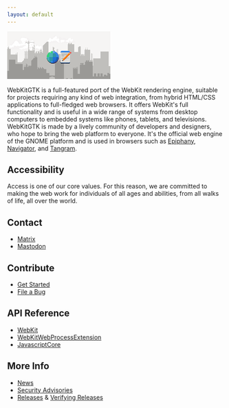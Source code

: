 ```yaml
---
layout: default
---
```


<picture class="full pixels">
    <source srcset="assets/splash-dark.png" media="(prefers-color-scheme: dark)">
    <img src="assets/splash.png">
</picture>

WebKitGTK is a full-featured port of the WebKit rendering engine,
suitable for projects requiring any kind of web integration, from hybrid
HTML/CSS applications to full-fledged web browsers. It offers WebKit's
full functionality and is useful in a wide range of systems from desktop
computers to embedded systems like phones, tablets, and televisions.
WebKitGTK is made by a lively community of developers and designers,
who hope to bring the web platform to everyone.
It's the official web engine of the GNOME platform and is used in
browsers such as [Epiphany](https://apps.gnome.org/Epiphany),
[Navigator](https://gitlab.gnome.org/World/navigator), and
[Tangram](https://apps.gnome.org/Tangram).

## Accessibility

Access is one of our core values. For this reason, we are committed to making
the web work for individuals of all ages and abilities, from all walks of life,
all over the world.

## Contact

- [Matrix](https://matrix.to/#/%23webkitgtk:matrix.org)
- [Mastodon](https://floss.social/@WebKitGTK)

## Contribute

- [Get Started](https://www.webkit.org/getting-started)
- [File a Bug](https://bugs.webkit.org/enter_bug.cgi?assigned_to=webkit-unassigned%40lists.webkit.org&attachurl=&blocked=&bug_file_loc=http://&bug_severity=Normal&bug_status=NEW&comment=&component=WebKit%20Gtk&contenttypeentry=&contenttypemethod=autodetect&contenttypeselection=text/plain&data=&dependson=&description=&flag_type-1=X&flag_type-3=X&flag_type-4=X&form_name=enter_bug&keywords=GTK&maketemplate=Remember%20values%20as%20bookmarkable%20template&op_sys=Linux&priority=P3&product=WebKit&rep_platform=PC&short_desc=%5BGTK%5D%20)

## API Reference

- [WebKit](reference/webkitgtk/stable)
- [WebKitWebProcessExtension](reference/webkitgtk-web-process-extension/stable)
- [JavascriptCore](reference/jsc-glib/stable)

## More Info

- [News](news)
- [Security Advisories](security)
- [Releases](releases) & [Verifying Releases](verifying)
